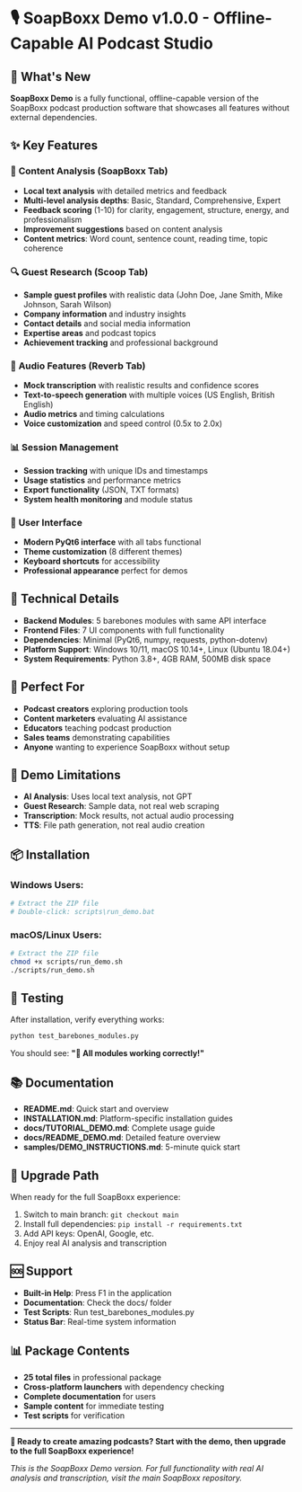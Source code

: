 # 🎙️ SoapBoxx Demo v1.0.0 - Offline-Capable AI Podcast Studio

## 🚀 What's New

**SoapBoxx Demo** is a fully functional, offline-capable version of the SoapBoxx podcast production software that showcases all features without external dependencies.

## ✨ Key Features

### 🧠 **Content Analysis (SoapBoxx Tab)**
- **Local text analysis** with detailed metrics and feedback
- **Multi-level analysis depths**: Basic, Standard, Comprehensive, Expert
- **Feedback scoring** (1-10) for clarity, engagement, structure, energy, and professionalism
- **Improvement suggestions** based on content analysis
- **Content metrics**: Word count, sentence count, reading time, topic coherence

### 🔍 **Guest Research (Scoop Tab)**
- **Sample guest profiles** with realistic data (John Doe, Jane Smith, Mike Johnson, Sarah Wilson)
- **Company information** and industry insights
- **Contact details** and social media information
- **Expertise areas** and podcast topics
- **Achievement tracking** and professional background

### 🎵 **Audio Features (Reverb Tab)**
- **Mock transcription** with realistic results and confidence scores
- **Text-to-speech generation** with multiple voices (US English, British English)
- **Audio metrics** and timing calculations
- **Voice customization** and speed control (0.5x to 2.0x)

### 📊 **Session Management**
- **Session tracking** with unique IDs and timestamps
- **Usage statistics** and performance metrics
- **Export functionality** (JSON, TXT formats)
- **System health monitoring** and module status

### 🎨 **User Interface**
- **Modern PyQt6 interface** with all tabs functional
- **Theme customization** (8 different themes)
- **Keyboard shortcuts** for accessibility
- **Professional appearance** perfect for demos

## 🔧 Technical Details

- **Backend Modules**: 5 barebones modules with same API interface
- **Frontend Files**: 7 UI components with full functionality
- **Dependencies**: Minimal (PyQt6, numpy, requests, python-dotenv)
- **Platform Support**: Windows 10/11, macOS 10.14+, Linux (Ubuntu 18.04+)
- **System Requirements**: Python 3.8+, 4GB RAM, 500MB disk space

## 🎯 Perfect For

- **Podcast creators** exploring production tools
- **Content marketers** evaluating AI assistance
- **Educators** teaching podcast production
- **Sales teams** demonstrating capabilities
- **Anyone** wanting to experience SoapBoxx without setup

## 🚫 Demo Limitations

- **AI Analysis**: Uses local text analysis, not GPT
- **Guest Research**: Sample data, not real web scraping
- **Transcription**: Mock results, not actual audio processing
- **TTS**: File path generation, not real audio creation

## 📦 Installation

### Windows Users:
```bash
# Extract the ZIP file
# Double-click: scripts\run_demo.bat
```

### macOS/Linux Users:
```bash
# Extract the ZIP file
chmod +x scripts/run_demo.sh
./scripts/run_demo.sh
```

## 🧪 Testing

After installation, verify everything works:
```bash
python test_barebones_modules.py
```

You should see: **"🎉 All modules working correctly!"**

## 📚 Documentation

- **README.md**: Quick start and overview
- **INSTALLATION.md**: Platform-specific installation guides
- **docs/TUTORIAL_DEMO.md**: Complete usage guide
- **docs/README_DEMO.md**: Detailed feature overview
- **samples/DEMO_INSTRUCTIONS.md**: 5-minute quick start

## 🔄 Upgrade Path

When ready for the full SoapBoxx experience:
1. Switch to main branch: `git checkout main`
2. Install full dependencies: `pip install -r requirements.txt`
3. Add API keys: OpenAI, Google, etc.
4. Enjoy real AI analysis and transcription

## 🆘 Support

- **Built-in Help**: Press F1 in the application
- **Documentation**: Check the docs/ folder
- **Test Scripts**: Run test_barebones_modules.py
- **Status Bar**: Real-time system information

## 📊 Package Contents

- **25 total files** in professional package
- **Cross-platform launchers** with dependency checking
- **Complete documentation** for users
- **Sample content** for immediate testing
- **Test scripts** for verification

---

**🎯 Ready to create amazing podcasts? Start with the demo, then upgrade to the full SoapBoxx experience!**

*This is the SoapBoxx Demo version. For full functionality with real AI analysis and transcription, visit the main SoapBoxx repository.*
